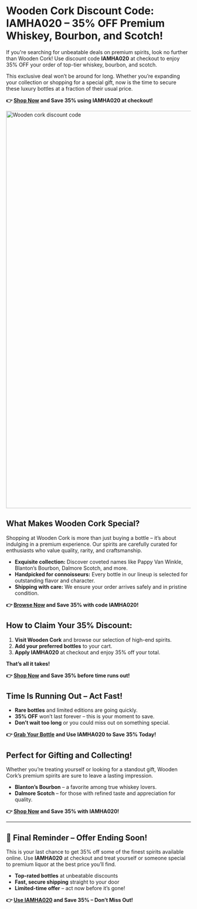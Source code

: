 <h1>Wooden Cork Discount Code: IAMHA020 – 35% OFF Premium Whiskey, Bourbon, and Scotch!</h1>
  <p>If you're searching for unbeatable deals on premium spirits, look no further than Wooden Cork! Use discount code <strong>IAMHA020</strong> at checkout to enjoy 35% OFF your order of top-tier whiskey, bourbon, and scotch.</p>
  <p>This exclusive deal won’t be around for long. Whether you’re expanding your collection or shopping for a special gift, now is the time to secure these luxury bottles at a fraction of their usual price.</p>
  <p><strong>👉 <a href="https://woodencork.com/?dt_id=2442997">Shop Now</a> and Save 35% using IAMHA020 at checkout!</strong></p>
 <img src="https://images.mirror-media.xyz/publication-images/YBRd_aLoqU4FM-OFiqzQB.jpeg?height=540&width=1080" alt="Wooden cork discount code" width="1080">
  <h2>What Makes Wooden Cork Special?</h2>
  <p>Shopping at Wooden Cork is more than just buying a bottle – it’s about indulging in a premium experience. Our spirits are carefully curated for enthusiasts who value quality, rarity, and craftsmanship.</p>
  <ul>
    <li><strong>Exquisite collection:</strong> Discover coveted names like Pappy Van Winkle, Blanton’s Bourbon, Dalmore Scotch, and more.</li>
    <li><strong>Handpicked for connoisseurs:</strong> Every bottle in our lineup is selected for outstanding flavor and character.</li>
    <li><strong>Shipping with care:</strong> We ensure your order arrives safely and in pristine condition.</li>
  </ul>
  <p><strong>👉 <a href="https://woodencork.com/?dt_id=2442997">Browse Now</a> and Save 35% with code IAMHA020!</strong></p>
  <h2>How to Claim Your 35% Discount:</h2>
  <ol>
    <li><strong>Visit Wooden Cork</strong> and browse our selection of high-end spirits.</li>
    <li><strong>Add your preferred bottles</strong> to your cart.</li>
    <li><strong>Apply IAMHA020</strong> at checkout and enjoy 35% off your total.</li>
  </ol>
  <p><strong>That’s all it takes!</strong></p>
  <p><strong>👉 <a href="https://woodencork.com/?dt_id=2442997">Shop Now</a> and Save 35% before time runs out!</strong></p>
  <h2>Time Is Running Out – Act Fast!</h2>
  <ul>
    <li><strong>Rare bottles</strong> and limited editions are going quickly.</li>
    <li><strong>35% OFF</strong> won’t last forever – this is your moment to save.</li>
    <li><strong>Don’t wait too long</strong> or you could miss out on something special.</li>
  </ul>
  <p><strong>👉 <a href="https://woodencork.com/?dt_id=2442997">Grab Your Bottle</a> and Use IAMHA020 to Save 35% Today!</strong></p>
  <h2>Perfect for Gifting and Collecting!</h2>
  <p>Whether you’re treating yourself or looking for a standout gift, Wooden Cork’s premium spirits are sure to leave a lasting impression.</p>
  <ul>
    <li><strong>Blanton’s Bourbon</strong> – a favorite among true whiskey lovers.</li>
    <li><strong>Dalmore Scotch</strong> – for those with refined taste and appreciation for quality.</li>
  </ul>
  <p><strong>👉 <a href="https://woodencork.com/?dt_id=2442997">Shop Now</a> and Save 35% with IAMHA020!</strong></p>
  <hr>
  <h2>🚨 Final Reminder – Offer Ending Soon!</h2>
  <p>This is your last chance to get 35% off some of the finest spirits available online. Use <strong>IAMHA020</strong> at checkout and treat yourself or someone special to premium liquor at the best price you’ll find.</p>
  <ul>
    <li><strong>Top-rated bottles</strong> at unbeatable discounts</li>
    <li><strong>Fast, secure shipping</strong> straight to your door</li>
    <li><strong>Limited-time offer</strong> – act now before it’s gone!</li>
  </ul>
  <p><strong>👉 <a href="https://woodencork.com/?dt_id=2442997">Use IAMHA020</a> and Save 35% – Don’t Miss Out!</strong></p>
</body>
</html>
